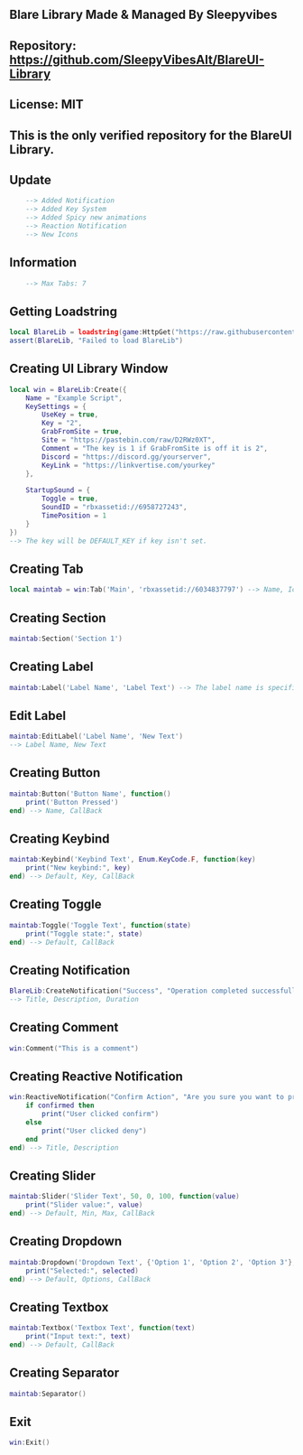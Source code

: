 ## Blare Library Made & Managed By Sleepyvibes
## Repository: https://github.com/SleepyVibesAlt/BlareUI-Library
## License: MIT
## This is the only verified repository for the BlareUI Library.

## Update
```lua
    --> Added Notification
    --> Added Key System
    --> Added Spicy new animations
    --> Reaction Notification
    --> New Icons
```

## Information
```lua
    --> Max Tabs: 7
```

## Getting Loadstring
```lua
local BlareLib = loadstring(game:HttpGet("https://raw.githubusercontent.com/SleepyVibesAlt/BlareUI-Library/refs/heads/main/BlareUI.lua"))()
assert(BlareLib, "Failed to load BlareLib")
```

## Creating UI Library Window
```lua
local win = BlareLib:Create({
    Name = "Example Script",
    KeySettings = {
        UseKey = true,
        Key = "2",
        GrabFromSite = true,
        Site = "https://pastebin.com/raw/D2RWz0XT",
        Comment = "The key is 1 if GrabFromSite is off it is 2",
        Discord = "https://discord.gg/yourserver",
        KeyLink = "https://linkvertise.com/yourkey"
    },
    
    StartupSound = {
        Toggle = true,
        SoundID = "rbxassetid://6958727243",
        TimePosition = 1
    }
})
--> The key will be DEFAULT_KEY if key isn't set.
```

## Creating Tab
```lua
local maintab = win:Tab('Main', 'rbxassetid://6034837797') --> Name, Icon
```

## Creating Section
```lua
maintab:Section('Section 1')
```

## Creating Label
```lua
maintab:Label('Label Name', 'Label Text') --> The label name is specifically used for the edit label function which requires the label name to be the same to edit.
```

## Edit Label
```lua
maintab:EditLabel('Label Name', 'New Text')
--> Label Name, New Text
```

## Creating Button
```lua
maintab:Button('Button Name', function()
    print('Button Pressed')
end) --> Name, CallBack
```

## Creating Keybind
```lua
maintab:Keybind('Keybind Text', Enum.KeyCode.F, function(key)
    print("New keybind:", key)
end) --> Default, Key, CallBack
```

## Creating Toggle
```lua
maintab:Toggle('Toggle Text', function(state)
    print("Toggle state:", state)
end) --> Default, CallBack
```
## Creating Notification
```lua
BlareLib:CreateNotification("Success", "Operation completed successfully!", 3)
--> Title, Description, Duration
```

## Creating Comment
```lua
win:Comment("This is a comment")
```

## Creating Reactive Notification
```lua
win:ReactiveNotification("Confirm Action", "Are you sure you want to proceed?"):Connect(function(confirmed)
    if confirmed then
        print("User clicked confirm")
    else
        print("User clicked deny")
    end
end) --> Title, Description
```

## Creating Slider
```lua
maintab:Slider('Slider Text', 50, 0, 100, function(value)
    print("Slider value:", value)
end) --> Default, Min, Max, CallBack
```

## Creating Dropdown
```lua
maintab:Dropdown('Dropdown Text', {'Option 1', 'Option 2', 'Option 3'}, function(selected)
    print("Selected:", selected)
end) --> Default, Options, CallBack
```

## Creating Textbox
```lua
maintab:Textbox('Textbox Text', function(text)
    print("Input text:", text)
end) --> Default, CallBack
```

## Creating Separator
```lua
maintab:Separator()
```

## Exit
```lua
win:Exit()
```